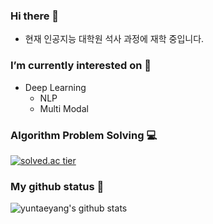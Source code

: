 ### Hi there 👋
- 현재 인공지능 대학원 석사 과정에 재학 중입니다.

### I’m currently interested on 🌱
- Deep Learning
  - NLP
  - Multi Modal


### Algorithm Problem Solving 💻
[![solved.ac tier](http://mazassumnida.wtf/api/generate_badge?boj=swj01234)](https://solved.ac/swj01234)


### My github status 🤔
![yuntaeyang's github stats](https://github-readme-stats.vercel.app/api?username=yuntaeyang&show_icons=true)

